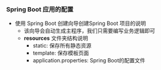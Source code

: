 ### Spring Boot 应用的配置

+ 使用 Spring Boot 创建向导创建Spring Boot 项目的说明
    + 该向导会自动生成主程序，我们只需要编写业务逻辑即可
    + **resources** 文件夹结构说明
        + static: 保存所有静态资源
        + template: 保存模板页面
        + application.properties: Spring Boot的配置文件

